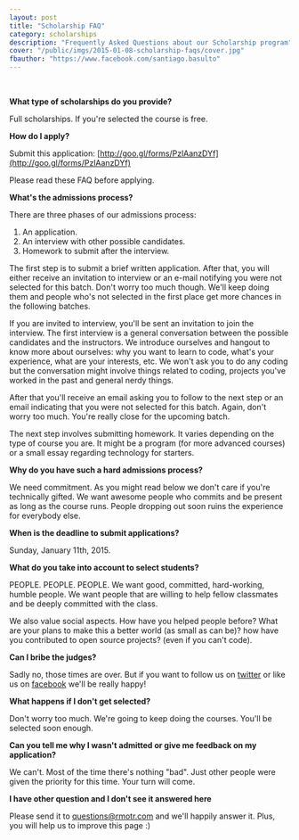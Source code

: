 ```yaml
---
layout: post
title: "Scholarship FAQ"
category: scholarships
description: "Frequently Asked Questions about our Scholarship program"
cover: "/public/imgs/2015-01-08-scholarship-faqs/cover.jpg"
fbauthor: "https://www.facebook.com/santiago.basulto"
---
```


<br>

**What type of scholarships do you provide?**

Full scholarships. If you're selected the course is free.

**How do I apply?**

Submit this application: [http://goo.gl/forms/PzlAanzDYf](http://goo.gl/forms/PzlAanzDYf)

Please read these FAQ before applying.

**What's the admissions process?**

There are three phases of our admissions process:

1. An application.
2. An interview with other possible candidates.
3. Homework to submit after the interview.

The first step is to submit a brief written application. After that, you will either receive an invitation to interview or an e-mail notifying you were not selected for this batch. Don't worry too much though. We'll keep doing them and people who's not selected in the first place get more chances in the following batches.

If you are invited to interview, you'll be sent an invitation to join the interview. The first interview is a general conversation between the possible candidates and the instructors. We introduce ourselves and hangout to know more about ourselves: why you want to learn to code, what's your experience, what are your interests, etc. We won't ask you to do any coding but the conversation might involve things related to coding, projects you've worked in the past and general nerdy things.

After that you'll receive an email asking you to follow to the next step or an email indicating that you were not selected for this batch. Again, don't worry too much. You're really close for the upcoming batch.

The next step involves submitting homework. It varies depending on the type of course you are. It might be a program (for more advanced courses) or a small essay regarding technology for starters.

**Why do you have such a hard admissions process?**

We need commitment. As you might read below we don't care if you're technically gifted. We want awesome people who commits and be present as long as the course runs. People dropping out soon ruins the experience for everybody else.

**When is the deadline to submit applications?**

Sunday, January 11th, 2015.

**What do you take into account to select students?**

PEOPLE. PEOPLE. PEOPLE. We want good, committed, hard-working, humble people. We want people that are willing to help fellow classmates and be deeply committed with the class.

We also value social aspects. How have you helped people before? What are your plans to make this a better world (as small as can be)? how have you contributed to open source projects? (even if you can't code).

**Can I bribe the judges?**

Sadly no, those times are over. But if you want to follow us on [twitter](https://twitter.com/rmotr_com) or like us on [facebook](https://www.facebook.com/rmotr) we'll be really happy!

**What happens if I don't get selected?**

Don't worry too much. We're going to keep doing the courses. You'll be selected soon enough.

**Can you tell me why I wasn't admitted or give me feedback on my application?**

We can't. Most of the time there's nothing "bad". Just other people were given the priority for this time. Your turn will come.

**I have other question and I don't see it answered here**

Please send it to questions@rmotr.com and we'll happily answer it. Plus, you will help us to improve this page :)
